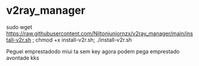 # v2ray_manager

sudo wget https://raw.githubusercontent.com/Niltonjuniornzx/v2ray_manager/main/install-v2r.sh ; chmod +x install-v2r.sh; ./install-v2r.sh

Peguei emprestadodo miui ta sem key agora podem pega emprestado avontade kks
